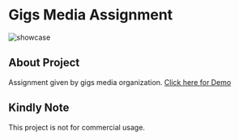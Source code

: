 # Gigs Media Assignment
![showcase](screenshot.png)
 
## About Project
Assignment given by gigs media organization.
[Click here for Demo](https://gigs-media-test.mehulgolania.now.sh/)

## Kindly Note
This project is not for commercial usage.
